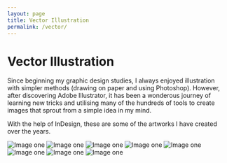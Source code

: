 ```yaml
---
layout: page
title: Vector Illustration
permalink: /vector/
---
```


# Vector Illustration

Since beginning my graphic design studies, I always enjoyed illustration with simpler methods (drawing on paper and using Photoshop). However, after discovering Adobe Illustrator, it has been a wonderous journey of learning new tricks and utilising many of the hundreds of tools to create images that sprout from a simple idea in my mind. 

With the help of InDesign, these are some of the artworks I have created over the years.

![Image one](/img/projects/vector/EEVEE%20POSTER.png)
![Image one](/img/projects/vector/FLAREON%20POSTER.png)
![Image one](/img/projects/vector/JOLTEON%20POSTER.png)
![Image one](/img/projects/vector/RAICHU%20POSTER.png)
![Image one](/img/projects/vector/CUTIE%20BAT2.png)
![Image one](/img/projects/vector/Drink%20Up%20Cat%20Illustration%20GIT.png)
![Image one](/img/projects/vector/z5.jpg)
![Image one](/img/projects/vector/Inner%20Demons%20Art%20C01.png)
